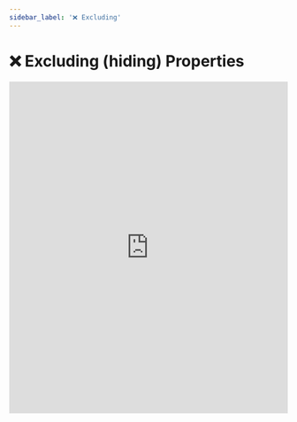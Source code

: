 ```yaml
---
sidebar_label: '❌ Excluding'
---
```


# ❌ Excluding (hiding) Properties

<iframe width="100%" height="600px" src="https://www.youtube.com/embed/uMzOfv48CGk" title="YouTube video player" frameborder="0" allow="accelerometer; autoplay; clipboard-write; encrypted-media; gyroscope; picture-in-picture" allowfullscreen></iframe>
